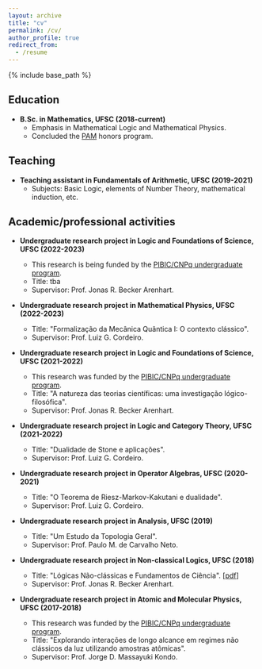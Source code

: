 ```yaml
---
layout: archive
title: "cv"
permalink: /cv/
author_profile: true
redirect_from:
  - /resume
---
```


{% include base_path %}

## Education

* **B.Sc. in Mathematics, UFSC (2018-current)**
  * Emphasis in Mathematical Logic and Mathematical Physics.
  * Concluded the [PAM](http://pam.mtm.ufsc.br/) honors program.

## Teaching

* **Teaching assistant in Fundamentals of Arithmetic, UFSC (2019-2021)**
  * Subjects: Basic Logic, elements of Number Theory, mathematical induction, etc. 

## Academic/professional activities

* **Undergraduate research project in Logic and Foundations of Science, UFSC (2022-2023)**
  * This research is being funded by the [PIBIC/CNPq undergraduate program](http://pibic.propesq.ufsc.br/).
  * Title: tba
  * Supervisor: Prof. Jonas R. Becker Arenhart.

* **Undergraduate research project in Mathematical Physics, UFSC (2022-2023)**
  * Title: "Formalização da Mecânica Quântica I: O contexto clássico". 
  * Supervisor: Prof. Luiz G. Cordeiro.

* **Undergraduate research project in Logic and Foundations of Science, UFSC (2021-2022)**
  * This research was funded by the [PIBIC/CNPq undergraduate program](http://pibic.propesq.ufsc.br/).
  * Title: "A natureza das teorias científicas: uma investigação lógico-filosófica". 
  * Supervisor: Prof. Jonas R. Becker Arenhart.

* **Undergraduate research project in Logic and Category Theory, UFSC (2021-2022)**
  * Title: "Dualidade de Stone e aplicações". 
  * Supervisor: Prof. Luiz G. Cordeiro. 

* **Undergraduate research project in Operator Algebras, UFSC (2020-2021)** 
  * Title: "O Teorema de Riesz-Markov-Kakutani e dualidade". 
  * Supervisor: Prof. Luiz G. Cordeiro. 

* **Undergraduate research project in Analysis, UFSC (2019)** 
  * Title: "Um Estudo da Topologia Geral". 
  * Supervisor: Prof. Paulo M. de Carvalho Neto.

* **Undergraduate research project in Non-classical Logics, UFSC (2018)** 
  * Title: "Lógicas Não-clássicas e Fundamentos de Ciência". [[pdf](https://www.academia.edu/41484025/Sobre_as_L%C3%B3gicas_Polivalentes_O_Caso_Proposicional)]
  * Supervisor: Prof. Jonas R. Becker Arenhart.
 
* **Undergraduate research project in Atomic and Molecular Physics, UFSC (2017-2018)**
  * This research was funded by the [PIBIC/CNPq undergraduate program](http://pibic.propesq.ufsc.br/). 
  * Title: "Explorando interações de longo alcance em regimes não clássicos da luz utilizando amostras atômicas".
  * Supervisor: Prof. Jorge D. Massayuki Kondo.
